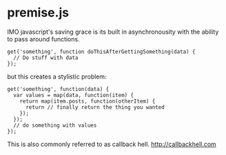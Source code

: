 # premise.js

IMO javascript's saving grace is its built in asynchronousity with the ability to pass around functions.

```
get('something', function doThisAfterGettingSomething(data) {
  // Do stuff with data
});
```

but this creates a stylistic problem:

```
get('something', function(data) {
  var values = map(data, function(item) {
    return map(item.posts, function(otherItem) {
      return // finally return the thing you wanted
    });
  });
  // do something with values
});
```

This is also commonly referred to as callback hell. http://callbackhell.com

